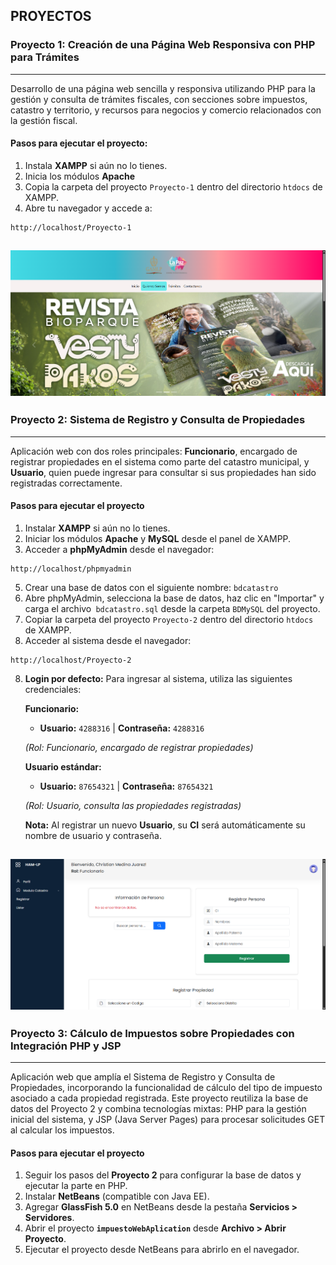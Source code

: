 
## PROYECTOS

### Proyecto 1: Creación de una Página Web Responsiva con PHP para Trámites
---
Desarrollo de una página web sencilla y responsiva utilizando PHP para la gestión y consulta de trámites fiscales, con secciones sobre impuestos, catastro y territorio, y recursos para negocios y comercio relacionados con la gestión fiscal.

#### Pasos para ejecutar el proyecto:

1. Instala **XAMPP** si aún no lo tienes.
2. Inicia los módulos **Apache**
3. Copia la carpeta del proyecto `Proyecto-1` dentro del directorio `htdocs` de XAMPP.
4. Abre tu navegador y accede a:

```plaintext
http://localhost/Proyecto-1
```

![Vista previa del proyecto](Proyecto-1/screenshots/vistaPrevia1.png)
---

### Proyecto 2: Sistema de Registro y Consulta de Propiedades
---
Aplicación web con dos roles principales: **Funcionario**, encargado de registrar propiedades en el sistema como parte del catastro municipal, y **Usuario**, quien puede ingresar para consultar si sus propiedades han sido registradas correctamente.

#### Pasos para ejecutar el proyecto

1. Instalar **XAMPP** si aún no lo tienes.
2. Iniciar los módulos **Apache** y **MySQL** desde el panel de XAMPP.
3. Acceder a **phpMyAdmin** desde el navegador:
   
```plaintext
http://localhost/phpmyadmin
```
5. Crear una base de datos con el siguiente nombre: `bdcatastro`
6. Abre phpMyAdmin, selecciona la base de datos, haz clic en "Importar" y carga el archivo` bdcatastro.sql` desde la carpeta `BDMySQL` del proyecto.
7. Copiar la carpeta del proyecto `Proyecto-2` dentro del directorio `htdocs` de XAMPP.
8. Acceder al sistema desde el navegador:

```plaintext
http://localhost/Proyecto-2
```

8. **Login por defecto:**
   Para ingresar al sistema, utiliza las siguientes credenciales:

   **Funcionario:**
    - **Usuario:** `4288316` | **Contraseña:** `4288316`
   
   *(Rol: Funcionario, encargado de registrar propiedades)*

   **Usuario estándar:**
   - **Usuario:** `87654321` | **Contraseña:** `87654321`
   
   *(Rol: Usuario, consulta las propiedades registradas)*

   **Nota:** Al registrar un nuevo **Usuario**, su **CI** será automáticamente su nombre de usuario y contraseña.
   
![Vista previa del proyecto](Proyecto-2/screenshots/vistaPrevia1.png)
---

### Proyecto 3: Cálculo de Impuestos sobre Propiedades con Integración PHP y JSP
---
Aplicación web que amplía el Sistema de Registro y Consulta de Propiedades, incorporando la funcionalidad de cálculo del tipo de impuesto asociado a cada propiedad registrada.
Este proyecto reutiliza la base de datos del Proyecto 2 y combina tecnologías mixtas: PHP para la gestión inicial del sistema, y JSP (Java Server Pages) para procesar solicitudes GET al calcular los impuestos.

#### Pasos para ejecutar el proyecto

1. Seguir los pasos del **Proyecto 2** para configurar la base de datos y ejecutar la parte en PHP.
2. Instalar **NetBeans** (compatible con Java EE).
3. Agregar **GlassFish 5.0** en NetBeans desde la pestaña **Servicios > Servidores**.
4. Abrir el proyecto **`impuestoWebAplication`** desde **Archivo > Abrir Proyecto**.
5. Ejecutar el proyecto desde NetBeans para abrirlo en el navegador.

